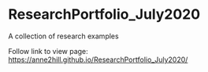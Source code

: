 # ResearchPortfolio_July2020
 A collection of research examples 

Follow link to view page: https://anne2hill.github.io/ResearchPortfolio_July2020/
